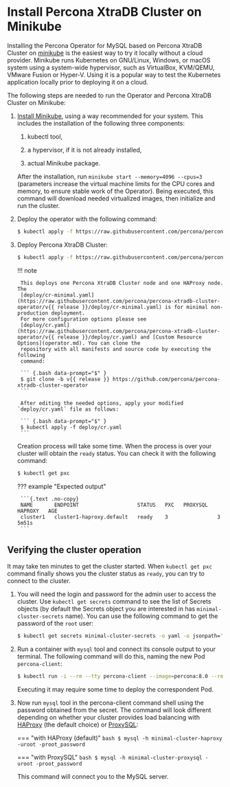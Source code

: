 # Install Percona XtraDB Cluster on Minikube

Installing the Percona Operator for MySQL based on Percona XtraDB Cluster on [minikube](https://github.com/kubernetes/minikube)
is the easiest way to try it locally without a cloud provider. Minikube runs
Kubernetes on GNU/Linux, Windows, or macOS system using a system-wide
hypervisor, such as VirtualBox, KVM/QEMU, VMware Fusion or Hyper-V. Using it is
a popular way to test the Kubernetes application locally prior to deploying it
on a cloud.

The following steps are needed to run the Operator and Percona XtraDB Cluster on
Minikube:

1. [Install Minikube](https://kubernetes.io/docs/tasks/tools/install-minikube/),
    using a way recommended for your system. This includes the installation of
    the following three components:

    1. kubectl tool,

    2. a hypervisor, if it is not already installed,

    3. actual Minikube package.

    After the installation, run `minikube start --memory=4096 --cpus=3`
    (parameters increase the virtual machine limits for the CPU cores and memory,
    to ensure stable work of the Operator). Being executed, this command will
    download needed virtualized images, then initialize and run the
    cluster.

2. Deploy the operator with the following command:

    ```{.bash data-prompt="$" }
    $ kubectl apply -f https://raw.githubusercontent.com/percona/percona-xtradb-cluster-operator/v{{ release }}/deploy/bundle.yaml
    ```

3. Deploy Percona XtraDB Cluster:

    ```{.bash data-prompt="$" }
    $ kubectl apply -f https://raw.githubusercontent.com/percona/percona-xtradb-cluster-operator/v{{ release }}/deploy/cr-minimal.yaml
    ```

    !!! note

        This deploys one Percona XtraDB Cluster node and one HAProxy node. The
        [deploy/cr-minimal.yaml](https://raw.githubusercontent.com/percona/percona-xtradb-cluster-operator/v{{ release }}/deploy/cr-minimal.yaml) is for minimal non-production deployment.
        For more configuration options please see
        [deploy/cr.yaml](https://raw.githubusercontent.com/percona/percona-xtradb-cluster-operator/v{{ release }}/deploy/cr.yaml) and [Custom Resource Options](operator.md). You can clone the
        repository with all manifests and source code by executing the following
        command:

        ``` {.bash data-prompt="$" }
        $ git clone -b v{{ release }} https://github.com/percona/percona-xtradb-cluster-operator
        ```

        After editing the needed options, apply your modified `deploy/cr.yaml` file as follows:

        ``` {.bash data-prompt="$" }
        $ kubectl apply -f deploy/cr.yaml
        ```

    Creation process will take some time. When the process is over your
    cluster will obtain the `ready` status. You can check it with the following
    command:

    ```{.bash data-prompt="$" }
    $ kubectl get pxc
    ```

    ??? example "Expected output"

        ```{.text .no-copy}
        NAME       ENDPOINT                   STATUS   PXC   PROXYSQL   HAPROXY   AGE
        cluster1   cluster1-haproxy.default   ready    3                3         5m51s
        ```

## Verifying the cluster operation

It may take ten minutes to get the cluster started. When `kubectl get pxc`
command finally shows you the cluster status as `ready`, you can try to connect
to the cluster.

1. You will need the login and password for the admin user to access the
    cluster. Use `kubectl get secrets` command to see the list of Secrets
    objects (by default the Secrets object you are interested in has
    `minimal-cluster-secrets` name). 
    You can use the following command to get the password of the `root`
    user:
    
    ``` {.bash data-prompt="$" }
    $ kubectl get secrets minimal-cluster-secrets -o yaml -o jsonpath='{.data.root}' | base64 --decode | tr '\n' ' ' && echo " "
    ```

2. Run a container with `mysql` tool and connect its console output to your
    terminal. The following command will do this, naming the new Pod
    `percona-client`:

    ```bash
    $ kubectl run -i --rm --tty percona-client --image=percona:8.0 --restart=Never -- bash -il
    ```

    Executing it may require some time to deploy the correspondent Pod.

3. Now run `mysql` tool in the percona-client command shell using the password
    obtained from the secret. The command will look different depending on
    whether your cluster provides load balancing with [HAProxy](haproxy-conf.md)
    (the default choice) or [ProxySQL](proxysql-conf.md):

    === "with HAProxy (default)"
        ```bash
        $ mysql -h minimal-cluster-haproxy -uroot -proot_password
        ```

    === "with ProxySQL"
        ```bash
        $ mysql -h minimal-cluster-proxysql -uroot -proot_password
        ```

    This command will connect you to the MySQL server.
